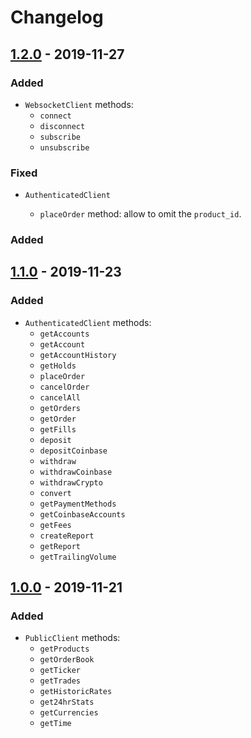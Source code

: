 # Changelog

## [1.2.0] - 2019-11-27

### Added

- `WebsocketClient` methods:
  - `connect`
  - `disconnect`
  - `subscribe`
  - `unsubscribe`

### Fixed

- `AuthenticatedClient`

  - `placeOrder` method: allow to omit the `product_id`.

### Added

## [1.1.0] - 2019-11-23

### Added

- `AuthenticatedClient` methods:
  - `getAccounts`
  - `getAccount`
  - `getAccountHistory`
  - `getHolds`
  - `placeOrder`
  - `cancelOrder`
  - `cancelAll`
  - `getOrders`
  - `getOrder`
  - `getFills`
  - `deposit`
  - `depositCoinbase`
  - `withdraw`
  - `withdrawCoinbase`
  - `withdrawCrypto`
  - `convert`
  - `getPaymentMethods`
  - `getCoinbaseAccounts`
  - `getFees`
  - `createReport`
  - `getReport`
  - `getTrailingVolume`

## [1.0.0] - 2019-11-21

### Added

- `PublicClient` methods:
  - `getProducts`
  - `getOrderBook`
  - `getTicker`
  - `getTrades`
  - `getHistoricRates`
  - `get24hrStats`
  - `getCurrencies`
  - `getTime`

[1.2.0]: https://github.com/vansergen/coinbase-pro/releases/tag/v1.2.0
[1.1.0]: https://github.com/vansergen/coinbase-pro/releases/tag/v1.1.0
[1.0.0]: https://github.com/vansergen/coinbase-pro/releases/tag/v1.0.0
